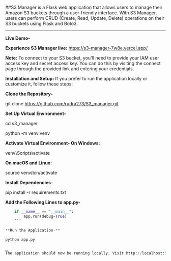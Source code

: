 ##S3 Manager is a Flask web application that allows users to manage their Amazon S3 buckets through a user-friendly interface. With S3 Manager, users can perform CRUD (Create, Read, Update, Delete) operations on their S3 buckets using Flask and Boto3.
___
**Live Demo-**

**Experience S3 Manager live:**  https://s3-manager-7w8e.vercel.app/

**Note:** To connect to your S3 bucket, you'll need to provide your IAM user access key and secret access key. You can do this by visiting the connect page through the provided link and entering your credentials.

**Installation and Setup:**
If you prefer to run the application locally or customize it, follow these steps:


**Clone the Repository-**

git clone https://github.com/rudra273/S3_manager.git

**Set Up Virtual Environment-**

cd s3_manager

python -m venv venv

**Activate Virtual Environment-
On Windows:**

venv\Scripts\activate

**On macOS and Linux:**

source venv/bin/activate

**Install Dependencies-**

pip install -r requirements.txt

**Add the Following Lines to app.py-**

```python
    if __name__ == "__main__":
        app.run(debug=True)
    ```

**Run the Application-**

python app.py

_
The application should now be running locally. Visit http://localhost:5000 in your web browser to access it._
